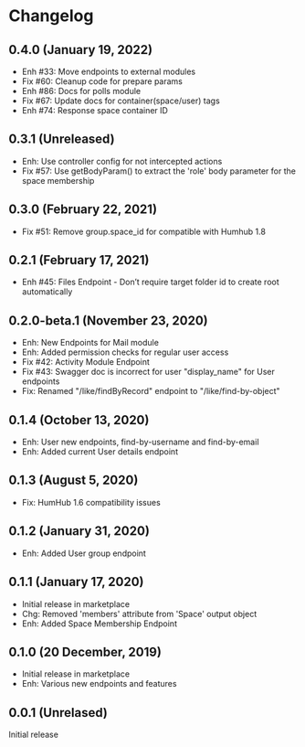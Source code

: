 Changelog
=========

0.4.0  (January 19, 2022)
-------------------------
- Enh #33: Move endpoints to external modules
- Fix #60: Cleanup code for prepare params
- Enh #86: Docs for polls module
- Fix #67: Update docs for container(space/user) tags
- Enh #74: Response space container ID 


0.3.1  (Unreleased)
--------------------------
- Enh: Use controller config for not intercepted actions
- Fix #57: Use getBodyParam() to extract the 'role' body parameter for the space membership


0.3.0  (February 22, 2021)
--------------------------
- Fix #51: Remove group.space_id for compatible with Humhub 1.8


0.2.1  (February 17, 2021)
--------------------------
- Enh #45: Files Endpoint - Don’t require target folder id to create root automatically


0.2.0-beta.1  (November 23, 2020)
---------------------------------
- Enh: New Endpoints for Mail module
- Enh: Added permission checks for regular user access
- Fix #42: Activity Module Endpoint
- Fix #43: Swagger doc is incorrect for user "display_name" for User endpoints 
- Fix: Renamed "/like/findByRecord" endpoint to "/like/find-by-object"


0.1.4  (October 13, 2020)
-------------------------
- Enh: User new endpoints, find-by-username and find-by-email
- Enh: Added current User details endpoint


0.1.3  (August 5, 2020)
-------------------------
- Fix: HumHub 1.6 compatibility issues


0.1.2  (January 31, 2020)
-------------------------
- Enh: Added User group endpoint


0.1.1  (January 17, 2020)
-------------------------
- Initial release in marketplace
- Chg: Removed 'members' attribute from 'Space' output object
- Enh: Added Space Membership Endpoint


0.1.0  (20 December, 2019)
---------------------------
- Initial release in marketplace
- Enh: Various new endpoints and features


0.0.1  (Unrelased)
------------------------
Initial release

